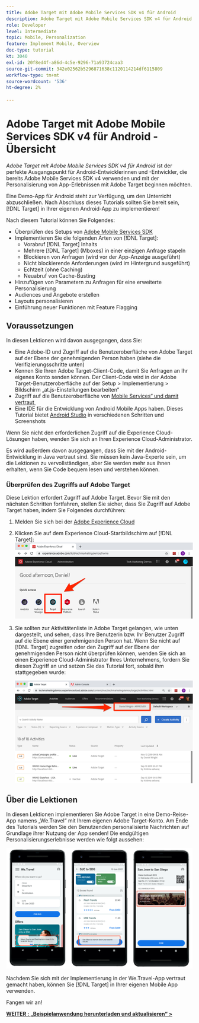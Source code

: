 ```yaml
---
title: Adobe Target mit Adobe Mobile Services SDK v4 für Android
description: Adobe Target mit Adobe Mobile Services SDK v4 für Android ist der perfekte Ausgangspunkt für Android-Entwicklerinnen und -Entwickler, die bereits Adobe Mobile Services SDK v4 verwenden und mit der Personalisierung von App-Erlebnissen mit Adobe Target beginnen möchten.
role: Developer
level: Intermediate
topic: Mobile, Personalization
feature: Implement Mobile, Overview
doc-type: tutorial
kt: 3040
exl-id: 20f8ed4f-a86d-4c5e-9296-71a93724caa3
source-git-commit: 342e02562b5296871638c1120114214df6115809
workflow-type: tm+mt
source-wordcount: '536'
ht-degree: 2%

---
```


# Adobe Target mit Adobe Mobile Services SDK v4 für Android - Übersicht

_Adobe Target mit Adobe Mobile Services SDK v4 für Android_ ist der perfekte Ausgangspunkt für Android-Entwicklerinnen und -Entwickler, die bereits Adobe Mobile Services SDK v4 verwenden und mit der Personalisierung von App-Erlebnissen mit Adobe Target beginnen möchten.

Eine Demo-App für Android steht zur Verfügung, um den Unterricht abzuschließen. Nach Abschluss dieses Tutorials sollten Sie bereit sein, [!DNL Target] in Ihrer eigenen Android-App zu implementieren!

Nach diesem Tutorial können Sie Folgendes:

* Überprüfen des Setups von [Adobe Mobile Services SDK](https://experienceleague.adobe.com/docs/mobile-services/android/getting-started-android/requirements.html?lang=de)
* Implementieren Sie die folgenden Arten von [!DNL Target]:
   * Vorabruf [!DNL Target] Inhalts
   * Mehrere [!DNL Target] (Mboxes) in einer einzigen Anfrage stapeln
   * Blockieren von Anfragen (wird vor der App-Anzeige ausgeführt)
   * Nicht blockierende Anforderungen (wird im Hintergrund ausgeführt)
   * Echtzeit (ohne Caching)
   * Neuabruf von Cache-Busting
* Hinzufügen von Parametern zu Anfragen für eine erweiterte Personalisierung
* Audiences und Angebote erstellen
* Layouts personalisieren
* Einführung neuer Funktionen mit Feature Flagging

## Voraussetzungen 

In diesen Lektionen wird davon ausgegangen, dass Sie:

* Eine Adobe-ID und Zugriff auf die Benutzeroberfläche von Adobe Target auf der Ebene der genehmigenden Person haben (siehe die Verifizierungsschritte unten)
* Kennen Sie Ihren Adobe Target-Client-Code, damit Sie Anfragen an Ihr eigenes Konto senden können. Der Client-Code wird in der Adobe Target-Benutzeroberfläche auf der   Setup > Implementierung > Bildschirm „at.js-Einstellungen bearbeiten“
* Zugriff auf die Benutzeroberfläche von [Mobile Services“ und damit vertraut &#x200B;](https://mobilemarketing.adobe.com/)
* Eine IDE für die Entwicklung von Android Mobile Apps haben. Dieses Tutorial bietet [Android Studio](https://developer.android.com/studio/install) in verschiedenen Schritten und Screenshots

Wenn Sie nicht den erforderlichen Zugriff auf die Experience Cloud-Lösungen haben, wenden Sie sich an Ihren Experience Cloud-Administrator.

Es wird außerdem davon ausgegangen, dass Sie mit der Android-Entwicklung in Java vertraut sind. Sie müssen kein Java-Experte sein, um die Lektionen zu vervollständigen, aber Sie werden mehr aus ihnen erhalten, wenn Sie Code bequem lesen und verstehen können.

### Überprüfen des Zugriffs auf Adobe Target

Diese Lektion erfordert Zugriff auf Adobe Target. Bevor Sie mit den nächsten Schritten fortfahren, stellen Sie sicher, dass Sie Zugriff auf Adobe Target haben, indem Sie Folgendes durchführen:

1. Melden Sie sich bei der [Adobe Experience Cloud &#x200B;](https://experience.adobe.com/)
1. Klicken Sie auf dem Experience Cloud-Startbildschirm auf [!DNL Target]:
   ![Experience Cloud-Startbildschirm](assets/aec_homeScreen_clickTarget.png)
1. Sie sollten zur Aktivitätenliste in Adobe Target gelangen, wie unten dargestellt, und sehen, dass Ihre Benutzerin bzw. Ihr Benutzer Zugriff auf die Ebene einer genehmigenden Person hat. Wenn Sie nicht auf [!DNL Target] zugreifen oder den Zugriff auf der Ebene der genehmigenden Person nicht überprüfen können, wenden Sie sich an einen Experience Cloud-Administrator Ihres Unternehmens, fordern Sie diesen Zugriff an und setzen Sie das Tutorial fort, sobald ihm stattgegeben wurde:

   ![Adobe-Benutzeroberfläche](assets/targetUI_approver.png)

## Über die Lektionen

In diesen Lektionen implementieren Sie Adobe Target in eine Demo-Reise-App namens „We.Travel“ mit Ihrem eigenen Adobe Target-Konto. Am Ende des Tutorials werden Sie den Benutzenden personalisierte Nachrichten auf Grundlage ihrer Nutzung der App senden! Die endgültigen Personalisierungserlebnisse werden wie folgt aussehen:

![We.Travel App endgültig](assets/overview_final_result.jpg)

Nachdem Sie sich mit der Implementierung in der We.Travel-App vertraut gemacht haben, können Sie [!DNL Target] in Ihrer eigenen Mobile App verwenden.

Fangen wir an!

**[WEITER : „Beispielanwendung herunterladen und aktualisieren“ >](download-and-update-the-sample-app.md)**
